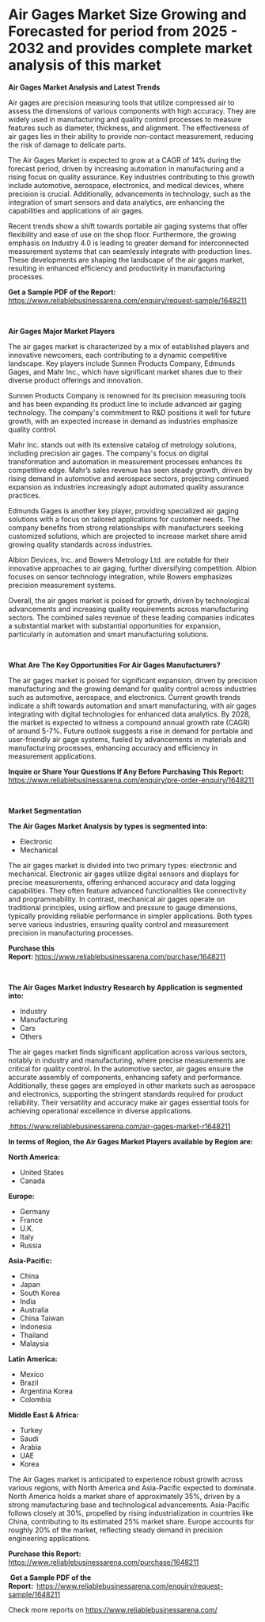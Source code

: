 <p><h1>Air Gages Market Size Growing and Forecasted for period from 2025 - 2032 and provides complete market analysis of this market</h1></p><p><strong>Air Gages Market Analysis and Latest Trends</strong></p>
<p><p>Air gages are precision measuring tools that utilize compressed air to assess the dimensions of various components with high accuracy. They are widely used in manufacturing and quality control processes to measure features such as diameter, thickness, and alignment. The effectiveness of air gages lies in their ability to provide non-contact measurement, reducing the risk of damage to delicate parts.</p><p>The Air Gages Market is expected to grow at a CAGR of 14% during the forecast period, driven by increasing automation in manufacturing and a rising focus on quality assurance. Key industries contributing to this growth include automotive, aerospace, electronics, and medical devices, where precision is crucial. Additionally, advancements in technology, such as the integration of smart sensors and data analytics, are enhancing the capabilities and applications of air gages.</p><p>Recent trends show a shift towards portable air gaging systems that offer flexibility and ease of use on the shop floor. Furthermore, the growing emphasis on Industry 4.0 is leading to greater demand for interconnected measurement systems that can seamlessly integrate with production lines. These developments are shaping the landscape of the air gages market, resulting in enhanced efficiency and productivity in manufacturing processes.</p></p>
<p><strong>Get a Sample PDF of the Report:&nbsp;</strong> <a href="https://www.reliablebusinessarena.com/enquiry/request-sample/1648211?utm_campaign=1420&utm_medium=2&utm_source=Github&utm_content=ia&utm_term=11042025&utm_id=air-gages">https://www.reliablebusinessarena.com/enquiry/request-sample/1648211</a></p>
<p>&nbsp;</p>
<p><strong>Air Gages Major Market Players</strong></p>
<p><p>The air gages market is characterized by a mix of established players and innovative newcomers, each contributing to a dynamic competitive landscape. Key players include Sunnen Products Company, Edmunds Gages, and Mahr Inc., which have significant market shares due to their diverse product offerings and innovation.</p><p>Sunnen Products Company is renowned for its precision measuring tools and has been expanding its product line to include advanced air gaging technology. The company's commitment to R&D positions it well for future growth, with an expected increase in demand as industries emphasize quality control.</p><p>Mahr Inc. stands out with its extensive catalog of metrology solutions, including precision air gages. The company's focus on digital transformation and automation in measurement processes enhances its competitive edge. Mahr’s sales revenue has seen steady growth, driven by rising demand in automotive and aerospace sectors, projecting continued expansion as industries increasingly adopt automated quality assurance practices.</p><p>Edmunds Gages is another key player, providing specialized air gaging solutions with a focus on tailored applications for customer needs. The company benefits from strong relationships with manufacturers seeking customized solutions, which are projected to increase market share amid growing quality standards across industries.</p><p>Albion Devices, Inc. and Bowers Metrology Ltd. are notable for their innovative approaches to air gaging, further diversifying competition. Albion focuses on sensor technology integration, while Bowers emphasizes precision measurement systems.</p><p>Overall, the air gages market is poised for growth, driven by technological advancements and increasing quality requirements across manufacturing sectors. The combined sales revenue of these leading companies indicates a substantial market with substantial opportunities for expansion, particularly in automation and smart manufacturing solutions.</p></p>
<p>&nbsp;</p>
<p><strong>What Are The Key Opportunities For Air Gages Manufacturers?</strong></p>
<p><p>The air gages market is poised for significant expansion, driven by precision manufacturing and the growing demand for quality control across industries such as automotive, aerospace, and electronics. Current growth trends indicate a shift towards automation and smart manufacturing, with air gages integrating with digital technologies for enhanced data analytics. By 2028, the market is expected to witness a compound annual growth rate (CAGR) of around 5-7%. Future outlook suggests a rise in demand for portable and user-friendly air gage systems, fueled by advancements in materials and manufacturing processes, enhancing accuracy and efficiency in measurement applications.</p></p>
<p><strong>Inquire or Share Your Questions If Any Before Purchasing This Report:</strong> <a href="https://www.reliablebusinessarena.com/enquiry/pre-order-enquiry/1648211?utm_campaign=1420&utm_medium=2&utm_source=Github&utm_content=ia&utm_term=11042025&utm_id=air-gages">https://www.reliablebusinessarena.com/enquiry/pre-order-enquiry/1648211</a></p>
<p>&nbsp;</p>
<p><strong>Market Segmentation</strong></p>
<p><strong>The Air Gages Market Analysis by types is segmented into:</strong></p>
<p><ul><li>Electronic</li><li>Mechanical</li></ul></p>
<p><p>The air gages market is divided into two primary types: electronic and mechanical. Electronic air gages utilize digital sensors and displays for precise measurements, offering enhanced accuracy and data logging capabilities. They often feature advanced functionalities like connectivity and programmability. In contrast, mechanical air gages operate on traditional principles, using airflow and pressure to gauge dimensions, typically providing reliable performance in simpler applications. Both types serve various industries, ensuring quality control and measurement precision in manufacturing processes.</p></p>
<p><strong>Purchase this Report:&nbsp;</strong><a href="https://www.reliablebusinessarena.com/purchase/1648211?utm_campaign=1420&utm_medium=2&utm_source=Github&utm_content=ia&utm_term=11042025&utm_id=air-gages">https://www.reliablebusinessarena.com/purchase/1648211</a></p>
<p>&nbsp;</p>
<p><strong>The Air Gages Market Industry Research by Application is segmented into:</strong></p>
<p><ul><li>Industry</li><li>Manufacturing</li><li>Cars</li><li>Others</li></ul></p>
<p><p>The air gages market finds significant application across various sectors, notably in industry and manufacturing, where precise measurements are critical for quality control. In the automotive sector, air gages ensure the accurate assembly of components, enhancing safety and performance. Additionally, these gages are employed in other markets such as aerospace and electronics, supporting the stringent standards required for product reliability. Their versatility and accuracy make air gages essential tools for achieving operational excellence in diverse applications.</p></p>
<p><a href="https://www.reliablebusinessarena.com/air-gages-market-r1648211?utm_campaign=1420&utm_medium=2&utm_source=Github&utm_content=ia&utm_term=11042025&utm_id=air-gages">&nbsp;https://www.reliablebusinessarena.com/air-gages-market-r1648211</a></p>
<p><strong>In terms of Region, the Air Gages Market Players available by Region are:</strong></p>
<p>
    <p> <strong> North America: </strong>
        <ul>
            <li>United States</li>
            <li>Canada</li>
        </ul>
        </p> 
    <p> <strong> Europe: </strong>
        <ul>
            <li>Germany</li>
            <li>France</li>
            <li>U.K.</li>
            <li>Italy</li>
            <li>Russia</li>
        </ul>
        </p> 
    <p> <strong> Asia-Pacific: </strong>
        <ul>
            <li>China</li>
            <li>Japan</li>
            <li>South Korea</li>
            <li>India</li>
            <li>Australia</li>
            <li>China Taiwan</li>
            <li>Indonesia</li>
            <li>Thailand</li>
            <li>Malaysia</li>
        </ul>
        </p> 
    <p> <strong> Latin America: </strong>
        <ul>
            <li>Mexico</li>
            <li>Brazil</li>
            <li>Argentina Korea</li>
            <li>Colombia</li>
        </ul>
        </p> 
    <p> <strong> Middle East & Africa: </strong>
        <ul>
            <li>Turkey</li>
            <li>Saudi</li>
            <li>Arabia</li>
            <li>UAE</li>
            <li>Korea</li>
        </ul>
    </p>
    </p>
<p><p>The Air Gages market is anticipated to experience robust growth across various regions, with North America and Asia-Pacific expected to dominate. North America holds a market share of approximately 35%, driven by a strong manufacturing base and technological advancements. Asia-Pacific follows closely at 30%, propelled by rising industrialization in countries like China, contributing to its estimated 25% market share. Europe accounts for roughly 20% of the market, reflecting steady demand in precision engineering applications.</p></p>
<p><strong>Purchase this Report: </strong><a href="https://www.reliablebusinessarena.com/purchase/1648211?utm_campaign=1420&utm_medium=2&utm_source=Github&utm_content=ia&utm_term=11042025&utm_id=air-gages">https://www.reliablebusinessarena.com/purchase/1648211</a></p>
<p>&nbsp;<strong>Get a Sample PDF of the Report:&nbsp;&nbsp;</strong><a href="https://www.reliablebusinessarena.com/enquiry/request-sample/1648211?utm_campaign=1420&utm_medium=2&utm_source=Github&utm_content=ia&utm_term=11042025&utm_id=air-gages">https://www.reliablebusinessarena.com/enquiry/request-sample/1648211</a></p>
<p><strong></strong></p>
<p>Check more reports on <a href="https://www.reliablebusinessarena.com/?utm_campaign=1420&utm_medium=2&utm_source=Github&utm_content=ia&utm_term=11042025&utm_id=air-gages">https://www.reliablebusinessarena.com/</a></p>